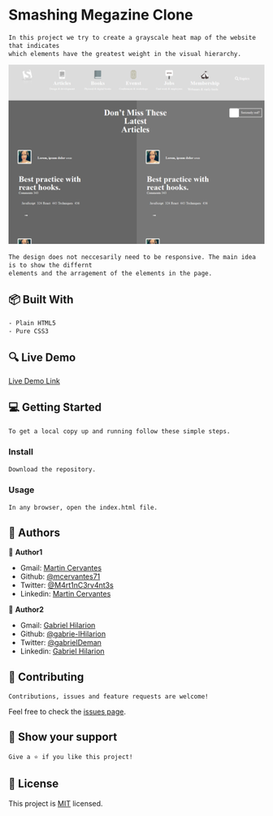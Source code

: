 # Smashing Megazine Clone

    In this project we try to create a grayscale heat map of the website that indicates
    which elements have the greatest weight in the visual hierarchy.

![screenshot](./screenshot.png)

    The design does not neccesarily need to be responsive. The main idea is to show the differnt
    elements and the arragement of the elements in the page.

## :package: Built With

    - Plain HTML5
    - Pure CSS3

## :mag: Live Demo

[Live Demo Link](https://mcervantes71.github.io/Smashing_Megazine_Clone/index.html)

## :computer: Getting Started

    To get a local copy up and running follow these simple steps.

### Install

    Download the repository.

### Usage

    In any browser, open the index.html file.

## :busts_in_silhouette: Authors

👤 **Author1**

- Gmail: [Martin Cervantes](mailto:cervantes.martine@gmail.com)
- Github: [@mcervantes71](https://github.com/mcervantes71)
- Twitter: [@M4rt1nC3rv4nt3s](https://twitter.com/M4rt1nC3rv4nt3s)
- Linkedin: [Martin Cervantes](https://www.linkedin.com/in/cervantesmartin/)

👤 **Author2**

- Gmail: [Gabriel Hilarion](mailto:gabrielhilarion@gmail.com)
- Github: [@gabrie-lHilarion](https://github.com/gabrie-lHilarion)
- Twitter: [@gabrielDeman](https://twitter.com/gabrielDeman)
- Linkedin: [Gabriel Hilarion](https://www.linkedin.com/in/gabrielhilarion/)

## 🤝 Contributing

    Contributions, issues and feature requests are welcome!

Feel free to check the [issues page](../../issues).

## :star2: Show your support

    Give a ⭐️ if you like this project!

## 📝 License

This project is [MIT](lic.url) licensed.
